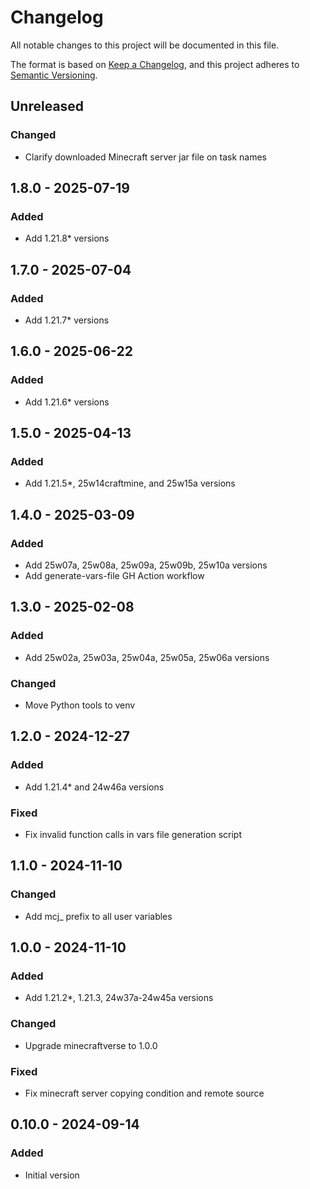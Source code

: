 # Changelog

All notable changes to this project will be documented in this file.

The format is based on [Keep a Changelog](https://keepachangelog.com/en/1.0.0/),
and this project adheres to [Semantic Versioning](https://semver.org/spec/v2.0.0.html).

## Unreleased

### Changed
- Clarify downloaded Minecraft server jar file on task names

## 1.8.0 - 2025-07-19
### Added
- Add 1.21.8* versions

## 1.7.0 - 2025-07-04
### Added
- Add 1.21.7* versions

## 1.6.0 - 2025-06-22
### Added
- Add 1.21.6* versions

## 1.5.0 - 2025-04-13
### Added
- Add 1.21.5*, 25w14craftmine, and 25w15a versions

## 1.4.0 - 2025-03-09
### Added
- Add 25w07a, 25w08a, 25w09a, 25w09b, 25w10a versions
- Add generate-vars-file GH Action workflow

## 1.3.0 - 2025-02-08
### Added
- Add 25w02a, 25w03a, 25w04a, 25w05a, 25w06a versions

### Changed
- Move Python tools to venv

## 1.2.0 - 2024-12-27
### Added
- Add 1.21.4* and 24w46a versions

### Fixed
- Fix invalid function calls in vars file generation script

## 1.1.0 - 2024-11-10
### Changed
- Add mcj_ prefix to all user variables

## 1.0.0 - 2024-11-10
### Added
- Add 1.21.2*, 1.21.3, 24w37a-24w45a versions

### Changed
- Upgrade minecraftverse to 1.0.0

### Fixed
- Fix minecraft server copying condition and remote source

## 0.10.0 - 2024-09-14
### Added
- Initial version
